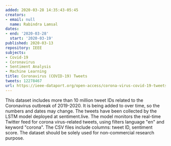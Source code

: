```yaml
---
added: 2020-03-28 14:35:43-05:45
creators:
- email: null
  name: Rabindra Lamsal
dates:
- end: '2020-03-28'
  start: '2020-03-19'
published: 2020-03-13
repository: IEEE
subjects:
- Covid-19
- Coronavirus
- Sentiment Analysis
- Machine Learning
title: Coronavirus (COVID-19) Tweets
tweets: 12278467
url: https://ieee-dataport.org/open-access/corona-virus-covid-19-tweets-dataset
---
```


This dataset includes more than 10 million tweet IDs related to the Coronavirus outbreak of 2019-2020. It is being added to over time, so the  numbers and dates may change. The tweets have been collected by the  LSTM model deployed at sentiment.live. The model monitors the real-time Twitter feed for corona virus-related tweets, using filters language "en" and keyword "corona". The CSV files include columns: tweet ID,  sentiment score. The dataset should be solely used for non-commercial research purpose.
